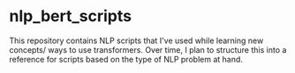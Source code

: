 # nlp_bert_scripts
This repository contains NLP scripts that I've used while learning new concepts/ ways to use transformers. Over time, I plan to structure this into a reference for scripts based on the type of NLP problem at hand. 
